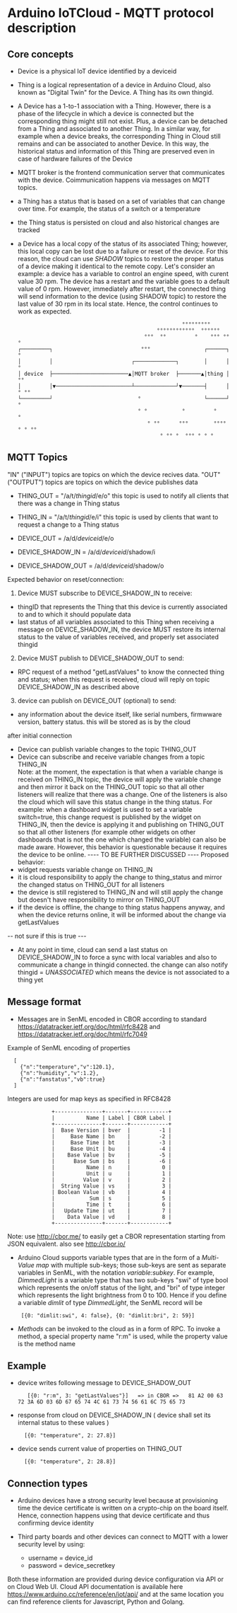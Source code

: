 Arduino IoTCloud - MQTT protocol description
=======


Core concepts
--------------

* Device is a physical IoT device identified by a deviceid
* Thing is a logical representation of a device in Arduino Cloud, also known as "Digital Twin" for the Device. A Thing has its own thingid. 
* A Device has a 1-to-1 association with a Thing. However, there is a phase of the lifecycle in which a device is connected but the corresponding thing might still not exist. Plus, a device can be detached from a Thing and associated to another Thing. In a similar way, for example when a device breaks, the corresponding Thing in Cloud still remains and can be associated to another Device. In this way, the historical status and information of this Thing are preserved even in case of hardware failures of the Device
* MQTT broker is the frontend communication server that communicates with the device. Coimmunication happens via messages on MQTT topics.
* a Thing has a status that is based on a set of variables that can change over time. For example, the status of a switch or a temperature
* the Thing status is persisted on cloud and also historical changes are tracked
* a Device has a local copy of the status of its associated Thing; however, this local copy can be lost due to a failure or reset of the device. For this reason, the cloud can use _SHADOW_ topics to restore the proper status of a device making it identical to the remote copy. Let's consider an example: a device has a variable to control an engine speed, with curent value 30 rpm. The device has a restart and the variable goes to a default value of 0 rpm. However, immediately after restart, the connected thing will send information to the device (using SHADOW topic) to restore the last value of 30 rpm in its local state. Hence, the control continues to work as expected.


 
                                                          °°°°°°°°°
                                                  °°°°°°°°°°°°  °°°°°°
                                              °°°  °°         °    °°° °°°
      ┌─────────┐                            °°°                 ┌──────┐     °
      │         │                         ┌─────────────┐        │      │     °
      │ device  ├────────────────────────▲│MQTT broker  ├───────▲│thing │   °°
      │         │▼────────────────────────┴─────────────┘▼───────┤      │   ° °°
      └─────────┘                           °                    └──────┘      °
                                            ° °           °         °          °
                                               ° °°      °°°        °°°° ° ° °°
                                                   ° °° °  °°° ° ° °


MQTT Topics
---------------

"IN" ("INPUT") topics are topics on which the device recives data. "OUT" ("OUTPUT") topics are topics on which the device publishes data

* THING_OUT = "/a/t/_thingid_/e/o"    this topic is used to notify all clients that there was a change in Thing status 
* THING_IN = "/a/t/_thingid_/e/i"   this topic is used by clients that want to request a change to a Thing status      

* DEVICE_OUT = /a/d/_deviceid_/e/o
* DEVICE_SHADOW_IN = /a/d/_deviceid_/shadow/i
* DEVICE_SHADOW_OUT = /a/d/_deviceid_/shadow/o

Expected behavior on reset/connection:

1. Device MUST subscribe to DEVICE_SHADOW_IN  to receive:
  - thingID that represents the Thing that this device is currently associated to and to which it should populate data
  - last status of all variables associated to this Thing
when receiving a message on DEVICE_SHADOW_IN, the device MUST restore its internal status to the value of variables received, and properly set associated thingid

2. Device MUST publish to DEVICE_SHADOW_OUT to send:
  - RPC request of a method "getLastValues" to know the connected thing and status; when this request is received, cloud will reply on topic DEVICE_SHADOW_IN as described above

3. device can publish on DEVICE_OUT (optional) to send: 
  - any information about the device itself, like serial numbers, firmwware version, battery status. this will be stored as is by the cloud

after initial connection

* Device can publish variable changes to the topic THING_OUT   
* Device can subscribe and receive variable changes from a topic THING_IN  
Note: at the moment, the expectation is that when a variable change is received on THING_IN topic, the device will apply the variable change and then mirror it back on the THING_OUT topic so that all other listeners will realize that there was a change. One of the listeners is also the cloud which will save this status change in the thing status.
For example: when a dashboard widget is used to set a variable switch=true, this change request is published by the widget on THING_IN, then the device is applying it and publishing on THING_OUT so that all other listeners (for example other widgets on other dashboards that is not the one which changed the variable) can also be made aware. 
However, this behavior is questionable because it requires the device to be online. ---- TO BE FURTHER DISCUSSED ----
Proposed behavior: 
* widget requests variable change on THING_IN
* it is cloud responsibility to apply the change to thing_status and mirror the changed status on THING_OUT for all listeners 
* the device is still registered to THING_IN and will still apply the change but doesn't have responsibility to mirror on THING_OUT
* if the device is offline, the change to thing status happens anyway, and when the device returns online, it will be informed about the change via getLastValues


-- not sure if this is true ---
* At any point in time, cloud can send a last status on DEVICE_SHADOW_IN to force a sync with local variables and also to communicate a change in thingid connected.
the change can also notify thingid = _UNASSOCIATED_ which means the device is not associated to a thing yet

  
Message format
---------------
  
* Messages are in SenML encoded in CBOR according to standard https://datatracker.ietf.org/doc/html/rfc8428 and https://datatracker.ietf.org/doc/html/rfc7049
  
Example of SenML encoding of properties
  
      [
        {"n":"temperature","v":120.1},
        {"n":"humidity","v":1.2},
        {"n":"fanstatus","vb":true}
      ]

Integers are used for map keys as specified in RFC8428
  
                  +---------------+-------+------------+
                  |          Name | Label | CBOR Label |
                  +---------------+-------+------------+
                  |  Base Version | bver  |         -1 |
                  |     Base Name | bn    |         -2 |
                  |     Base Time | bt    |         -3 |
                  |     Base Unit | bu    |         -4 |
                  |    Base Value | bv    |         -5 |
                  |      Base Sum | bs    |         -6 |
                  |          Name | n     |          0 |
                  |          Unit | u     |          1 |
                  |         Value | v     |          2 |
                  |  String Value | vs    |          3 |
                  | Boolean Value | vb    |          4 |
                  |           Sum | s     |          5 |
                  |          Time | t     |          6 |
                  |   Update Time | ut    |          7 |
                  |    Data Value | vd    |          8 |
                  +---------------+-------+------------+
  
  
Note: use http://cbor.me/  to easily get a CBOR representation starting from JSON equivalent. also see http://cbor.io/

* Arduino Cloud supports variable types that are in the form of a *Multi-Value map* with multiple sub-keys; those sub-keys are sent as separate variables in SenML, with the notation *variable:subkey*. For example, _DimmedLight_ is a variable type that has two sub-keys "swi" of type bool which represents the on/off status of the light, and "bri" of type integer which represents the light brightness from 0 to 100. Hence if you define a variable _dimlit_ of type _DimmedLight_, the SenML record will be

       [{0: "dimlit:swi", 4: false}, {0: "dimlit:bri", 2: 59}]

* *Methods* can be invoked to the cloud as in a form of RPC. To invoke a method, a special property name "r:m" is used, while the property value is the method name
  
  
  
Example
---------------
  
 - device writes following message to DEVICE_SHADOW_OUT
                     
          [{0: "r:m", 3: "getLastValues"}]   => in CBOR =>   81 A2 00 63 72 3A 6D 03 6D 67 65 74 4C 61 73 74 56 61 6C 75 65 73
  
  - response from cloud on DEVICE_SHADOW_IN  ( device shall set its internal status to these values ) 
          
          [{0: "temperature", 2: 27.8}]
  
  - device sends current value of properties on THING_OUT

          [{0: "temperature", 2: 28.8}]
  
  
  
Connection types
---------------

* Arduino devices have a strong security level because at provisioning time the device certificate is written on a crypto-chip on the board itself. Hence, connection happens using that device certificate and thus confirming device identity
  
* Third party boards and other devices can connect to MQTT with a lower security level by using:
  - username = device_id    
  - password = device_secretkey
  
Both these information are provided during device configuration via API or on Cloud Web UI. Cloud API documentation is available here https://www.arduino.cc/reference/en/iot/api/   and at the same location you can find reference clients for Javascript, Python and Golang. 


  
